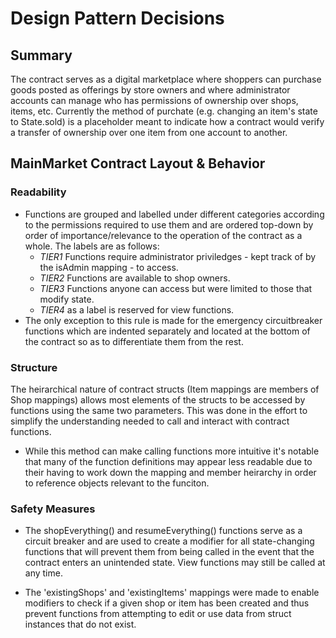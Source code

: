 # Design Pattern Decisions

## Summary

The contract serves as a digital marketplace where shoppers can purchase goods posted as offerings by store owners and where administrator accounts can manage who has permissions of ownership over shops, items, etc. Currently the method of purchate (e.g. changing an item's state to State.sold) is a placeholder meant to indicate how a contract would verify a transfer of ownership over one item from one account to another.

## MainMarket Contract Layout & Behavior

###  Readability

  - Functions are grouped and labelled under different categories according to the permissions required to use them and are ordered top-down by order of importance/relevance to the operation of the contract as a whole. The labels are as follows:
    - *TIER1* Functions require administrator priviledges - kept track of by the isAdmin mapping - to access.
    - *TIER2* Functions are available to shop owners.
    - *TIER3* Functions anyone can access but were limited to those that modify state.
    - *TIER4* as a label is reserved for view functions.
  - The only exception to this rule is made for the emergency circuitbreaker functions which are indented separately and located at the bottom of the contract so as to differentiate them from the rest. 
  
### Structure 

  The heirarchical nature of contract structs (Item mappings are members of Shop mappings) allows most elements of the structs to be accessed by functions using the same two parameters. This was done in the effort to simplify the understanding needed to call and interact with contract functions.
  - While this method can make calling functions more intuitive it's notable that many of the function definitions may appear less readable due to their having to work down the mapping and member heirarchy in order to reference objects relevant to the funciton.

### Safety Measures

  - The shopEverything() and resumeEverything() functions serve as a circuit breaker and are used to create a modifier for all state-changing functions that will prevent them from being called in the event that the contract enters an unintended state. View functions may still be called at any time.

  - The 'existingShops' and 'existingItems' mappings were made to enable modifiers to check if a given shop or item has been created and thus prevent functions from attempting to edit or use data from struct instances that do not exist. 
